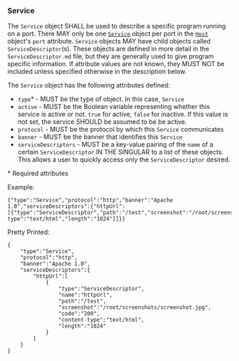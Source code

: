 ### Service

The `Service` object SHALL be used to describe a specific program running on a port. There MAY only be one [`Service`](Service.md) object per port in the [`Host`](Host.md) object's `port` attribute. `Service` objects MAY have child objects called `ServiceDescriptor`(s). These objects are defined in more detail in the `ServiceDescriptor.md` file, but they are generally used to give program specific information. If attribute values are not known, they MUST NOT be included unless specified otherwise in the description below.  

The `Service` object has the following attributes defined:
* `type`* - MUST be the type of object. In this case, `Service`
* `active` - MUST be the Boolean variable representing whether this service is active or not. `true` for active, `false` for inactive. If this value is not set, the service SHOULD be assumed to be be active.
* `protocol` - MUST be the protocol by which this `Service` communicates	
* `banner` - MUST be the banner that identifies this `Service`
* `serviceDescriptors` - MUST be a key-value pairing of the `name` of a certain `ServiceDescriptor` IN THE SINGULAR to a list of these objects. This allows a user to quickly access only the `ServiceDescriptor` desired.

\* Required attributes

Example:
```
{"type":"Service","protocol":"http","banner":"Apache 1.0","serviceDescriptors":{"httpUrl":[{"type":"ServiceDescriptor","path":"/test","screenshot":"/root/screenshots/screenshot.jpg","code":"200","content-type":"text/html","length":"1024"}]}}
```

Pretty Printed:
```
{
    "type":"Service",
    "protocol":"http",
    "banner":"Apache 1.0",
    "serviceDescriptors":{
        "httpUrl":[
            {
                "type":"ServiceDescriptor",
                "name":"httpUrl",
                "path":"/test",
                "screenshot":"/root/screenshots/screenshot.jpg",
                "code":"200",
                "content-type":"text/html",
                "length":"1024"
            }
        ]
    }
}
```
